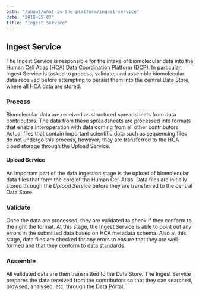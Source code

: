 ```yaml
---
path: "/about/what-is-the-platform/ingest-service"
date: "2018-05-03"
title: "Ingest Service"
---
```


## Ingest Service

The Ingest Service is responsible for the intake of biomolecular data into the Human Cell Atlas (HCA) Data Coordination Platform (DCP). In particular, Ingest Service is tasked to process, validate, and assemble biomolecular data received before attempting to persist them into the central Data Store, where all HCA data are stored.

### Process

Biomolecular data are received as structured spreadsheets from data contributors. The data from these spreadsheets are processed into formats that enable interoperation with data coming from all other contributors. Actual files that contain important scientific data such as sequencing files do not undergo this process, however; they are transferred to the HCA cloud storage through the Upload Service.

#### Upload Service

An important part of the data ingestion stage is the upload of biomolecular data files that form the core of the Human Cell Atlas. Data files are initially stored through the *Upload Service* before they are transferred to the central Data Store.

### Validate

Once the data are processed, they are validated to check if they conform to the right the format. At this stage, the Ingest Service is able to point out any errors in the submitted data based on HCA metadata schema. Also at this stage, data files are checked for any erors to ensure that they are well-formed and that they conform to data standards.

### Assemble

All validated data are then transmitted to the Data Store. The Ingest Service prepares the data received from the contributors so that they can searched, browsed, analysed, etc. through the Data Portal.

